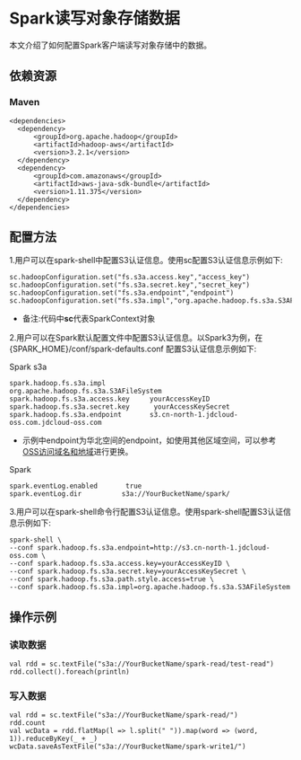 # Spark读写对象存储数据

本文介绍了如何配置Spark客户端读写对象存储中的数据。

## 依赖资源

### Maven

```
<dependencies>
  <dependency>
      <groupId>org.apache.hadoop</groupId>
      <artifactId>hadoop-aws</artifactId>
      <version>3.2.1</version>
  </dependency>
  <dependency>
      <groupId>com.amazonaws</groupId>
      <artifactId>aws-java-sdk-bundle</artifactId>
      <version>1.11.375</version>
  </dependency>
</dependencies>

```

## 配置方法

1.用户可以在spark-shell中配置S3认证信息。使用sc配置S3认证信息示例如下:

```
sc.hadoopConfiguration.set("fs.s3a.access.key","access_key")
sc.hadoopConfiguration.set("fs.s3a.secret.key","secret_key")
sc.hadoopConfiguration.set("fs.s3a.endpoint","endpoint")
sc.hadoopConfiguration.set("fs.s3a.impl","org.apache.hadoop.fs.s3a.S3AFileSystem")
```

* 备注:代码中**sc**代表SparkContext对象

2.用户可以在Spark默认配置文件中配置S3认证信息。以Spark3为例，在 {SPARK_HOME}/conf/spark-defaults.conf 配置S3认证信息示例如下:

Spark s3a
```
spark.hadoop.fs.s3a.impl         org.apache.hadoop.fs.s3a.S3AFileSystem
spark.hadoop.fs.s3a.access.key     yourAccessKeyID
spark.hadoop.fs.s3a.secret.key      yourAccessKeySecret
spark.hadoop.fs.s3a.endpoint       s3.cn-north-1.jdcloud-oss.com.jdcloud-oss.com    
```
* 示例中endpoint为华北空间的endpoint，如使用其他区域空间，可以参考[OSS访问域名和地域](https://docs.jdcloud.com/cn/object-storage-service/oss-endpont-list)进行更换。

Spark
```
spark.eventLog.enabled       true
spark.eventLog.dir          s3a://YourBucketName/spark/
```

3.用户可以在spark-shell命令行配置S3认证信息。使用spark-shell配置S3认证信息示例如下:
```
spark-shell \
--conf spark.hadoop.fs.s3a.endpoint=http://s3.cn-north-1.jdcloud-oss.com \
--conf spark.hadoop.fs.s3a.access.key=yourAccessKeyID \
--conf spark.hadoop.fs.s3a.secret.key=yourAccessKeySecret \
--conf spark.hadoop.fs.s3a.path.style.access=true \
--conf spark.hadoop.fs.s3a.impl=org.apache.hadoop.fs.s3a.S3AFileSystem
```

## 操作示例
### 读取数据
```
val rdd = sc.textFile("s3a://YourBucketName/spark-read/test-read")
rdd.collect().foreach(println)
```

### 写入数据
```
val rdd = sc.textFile("s3a://YourBucketName/spark-read/")
rdd.count
val wcData = rdd.flatMap(l => l.split(" ")).map(word => (word, 1)).reduceByKey(_ + _)
wcData.saveAsTextFile("s3a://YourBucketName/spark-write1/")
```
